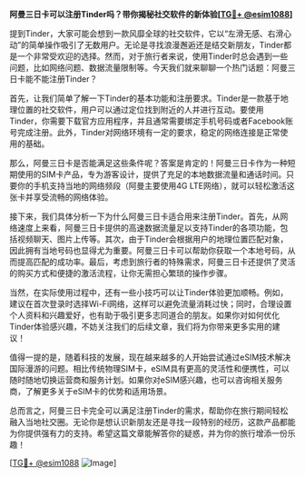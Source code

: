 **阿曼三日卡可以注册Tinder吗？带你揭秘社交软件的新体验[[TG💪+ @esim1088](https://t.me/s/esim1088)]**

提到Tinder，大家可能会想到一款风靡全球的社交软件，它以“左滑无感、右滑心动”的简单操作吸引了无数用户。无论是寻找浪漫邂逅还是结交新朋友，Tinder都是一个非常受欢迎的选择。然而，对于旅行者来说，使用Tinder时总会遇到一些问题，比如网络问题、数据流量限制等。今天我们就来聊聊一个热门话题：阿曼三日卡能不能注册Tinder？

首先，让我们简单了解一下Tinder的基本功能和注册要求。Tinder是一款基于地理位置的社交软件，用户可以通过定位找到附近的人并进行互动。要使用Tinder，你需要下载官方应用程序，并且通常需要绑定手机号码或者Facebook账号完成注册。此外，Tinder对网络环境有一定的要求，稳定的网络连接是正常使用的基础。

那么，阿曼三日卡是否能满足这些条件呢？答案是肯定的！阿曼三日卡作为一种短期使用的SIM卡产品，专为游客设计，提供了充足的本地数据流量和通话时间。只要你的手机支持当地的网络频段（阿曼主要使用4G LTE网络），就可以轻松激活这张卡并享受流畅的网络体验。

接下来，我们具体分析一下为什么阿曼三日卡适合用来注册Tinder。首先，从网络速度上来看，阿曼三日卡提供的高速数据流量足以支持Tinder的各项功能，包括视频聊天、图片上传等。其次，由于Tinder会根据用户的地理位置匹配对象，因此拥有当地号码也显得尤为重要。阿曼三日卡可以帮助你获取一个本地号码，从而提高匹配的成功率。最后，考虑到旅行者的特殊需求，阿曼三日卡还提供了灵活的购买方式和便捷的激活流程，让你无需担心繁琐的操作步骤。

当然，在实际使用过程中，还有一些小技巧可以让Tinder体验更加顺畅。例如，建议在首次登录时选择Wi-Fi网络，这样可以避免流量消耗过快；同时，合理设置个人资料和兴趣爱好，也有助于吸引更多志同道合的朋友。如果你对如何优化Tinder体验感兴趣，不妨关注我们的后续文章，我们将为你带来更多实用的建议！

值得一提的是，随着科技的发展，现在越来越多的人开始尝试通过eSIM技术解决国际漫游的问题。相比传统物理SIM卡，eSIM具有更高的灵活性和便携性，可以随时随地切换运营商和服务计划。如果你对eSIM感兴趣，也可以咨询相关服务商，了解更多关于eSIM卡的优势和适用场景。

总而言之，阿曼三日卡完全可以满足注册Tinder的需求，帮助你在旅行期间轻松融入当地社交圈。无论你是想认识新朋友还是寻找一段特别的经历，这款产品都能为你提供强有力的支持。希望这篇文章能解答你的疑惑，并为你的旅行增添一份乐趣！

[[TG💪+ @esim1088](https://t.me/s/esim1088) ![Image](https://i.postimg.cc/4NQfJmqS/Snipaste-2025-05-13-00-14-12.png)]